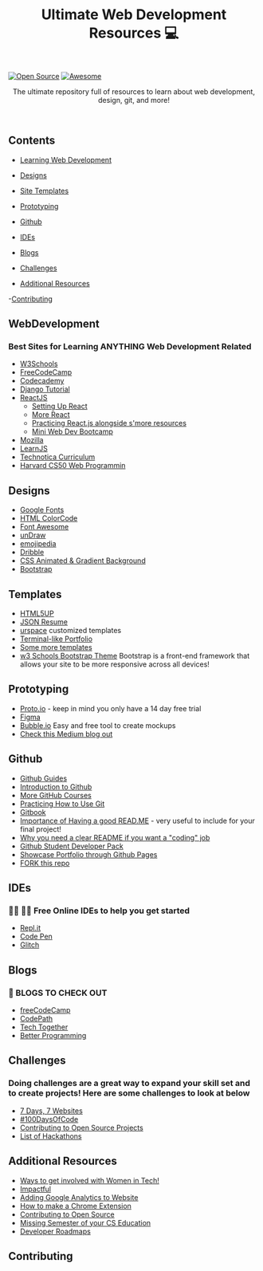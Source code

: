 <h1 align="center">Ultimate Web Development Resources 💻</h1></br>

[![Open Source](https://badges.frapsoft.com/os/v1/open-source.svg?v=103)](https://opensource.org/)
[![Awesome](https://cdn.rawgit.com/sindresorhus/awesome/d7305f38d29fed78fa85652e3a63e154dd8e8829/media/badge.svg)](https://github.com/sindresorhus/awesome) 

<p align="center">The ultimate repository full of resources to learn about web development, design, git, and more! 
 </p></br>
 
## Contents
- [Learning Web Development](#webdevelopment)

- [Designs](#designs)

- [Site Templates](#templates)

- [Prototyping](#prototyping)

- [Github](#github)

- [IDEs](#IDEs)

- [Blogs](#blogs)

- [Challenges](#Challenges)

- [Additional Resources](#additionalresources)

-[Contributing](#contributing)

## WebDevelopment
 ### Best Sites for Learning ANYTHING Web Development Related
 * [W3Schools](https://www.w3schools.com/)
 * [FreeCodeCamp](https://www.freecodecamp.org/)
 * [Codecademy](https://www.codecademy.com/catalog/subject/web-development)
 * [Django Tutorial](https://tutorial.djangogirls.org/en/)
 * [ReactJS](https://reactjs.org/tutorial/tutorial.html)
    * [Setting Up React](https://www.codecademy.com/articles/how-to-create-a-react-app)
    * [More React](https://reactjs.org/docs/create-a-new-react-app.html)
    * [Practicing React.js alongside s'more resources](https://github.com/hack4impact-uiuc/react-exercise)
    * [Mini Web Dev Bootcamp](https://www.notion.so/Curriculum-ca431096426b4fd1968ac49121ff2fdb)
 * [Mozilla](https://developer.mozilla.org/en-US/docs/Learn)
 * [LearnJS](https://github.com/CodeNerve/LearnJavaScript)
 * [Technotica Curriculum](https://github.com/Techtonica/curriculum)
 * [Harvard CS50 Web Programmin](https://cs50.harvard.edu/web/2020/)

 ## Designs
 * [Google Fonts](https://fonts.google.com/)
 * [HTML ColorCode](https://htmlcolorcodes.com/)
 * [Font Awesome](https://fontawesome.com/v4.7.0/icons/)
 * [unDraw](https://undraw.co/)
 * [emojipedia](https://emojipedia.org/)
 * [Dribble](https://dribbble.com/?fbclid=IwAR3c_YUBr-wLjHWvIQcARBeM7UG2ZYd02_I8U4zy2oUSUWkTtFIivoxqHxA)
 * [CSS Animated & Gradient Background](https://uigradients.com/#SandtoBlue)
 * [Bootstrap](https://getbootstrap.com/)

 ## Templates
 * [HTML5UP](https://html5up.net/)
 * [JSON Resume](https://jsonresume.org/getting-started/)
 * [urspace](https://urspace.io/) customized templates
 * [Terminal-like Portfolio](https://github.com/CodeNerve/CodeNerve.github.io)
 * [Some more templates](https://html.com/resources/free-html-templates/)
 * [w3 Schools Bootstrap Theme](https://www.w3schools.com/bootstrap4/bootstrap_templates.asp) Bootstrap is a front-end framework that allows your site to be more responsive across all devices!

 ## Prototyping
 * [Proto.io](https://proto.io/) - keep in mind you only have a 14 day free trial
 * [Figma](https://www.figma.com/blog/)
 * [Bubble.io](https://bubble.io/) Easy and free tool to create mockups
 * [Check this Medium blog out](https://medium.com/@denisz.design/the-9-best-go-to-prototyping-tools-for-designers-in-2019-296b341a51a2)

 ## Github
* [Github Guides](https://guides.github.com/activities/hello-world/)
* [Introduction to Github](https://lab.github.com/githubtraining/introduction-to-github)
* [More GitHub Courses](https://lab.github.com/)
* [Practicing How to Use Git](https://github.com/benthayer/git-gud)
* [Gitbook](https://www.gitbook.com/)
* [Importance of Having a good READ.ME](https://github.com/noffle/art-of-readme?fbclid=IwAR3sFPA8KV71i2YCESls4fCqIxvTzbB0eiJGEAiDMUgs1rfZ0Rv1YN0KsOY) - very useful to include for your final project!
* [Why you need a clear README if you want a "coding" job](https://www.reddit.com/r/cscareerquestions/comments/h17blk/always_write_a_clear_readme_if_you_want_to_find_a/) 
* [Github Student Developer Pack](https://education.github.com/pack)
* [Showcase Portfolio through Github Pages](https://github.dev/)
* [FORK this repo](https://github.com/dipakkr/A-to-Z-Resources-for-Students)

 ## IDEs
 ### 👩‍💻 👨‍💻 Free Online IDEs to help you get started
* [Repl.it](https://repl.it/)
* [Code Pen](https://codepen.io/)
* [Glitch](https://glitch.com/)

## Blogs
### 📰 BLOGS TO CHECK OUT 
* [freeCodeCamp](https://www.freecodecamp.org/news/)
* [CodePath](https://blog.codepath.org/)
* [Tech Together](https://medium.com/techtogether)
* [Better Programming](https://medium.com/better-programming)

## Challenges
### Doing challenges are a great way to expand your skill set and to create projects! Here are some challenges to look at below
* [7 Days, 7 Websites](https://www.freecodecamp.org/news/the-7days7websites-coding-challenge/)
* [#100DaysOfCode](https://www.100daysofcode.com/)
* [Contributing to Open Source Projects](https://github.com/freeCodeCamp/how-to-contribute-to-open-source)
* [List of Hackathons](https://mlh.io/seasons/na-2020/events)

## Additional Resources
* [Ways to get involved with Women in Tech!](https://github.com/nishapant/Women-in-Tech-Resources)
* [Impactful](https://weareimpactful.org/?fbclid=IwAR1w5zp9XhK1jcCj0DVCttMCtOMOZt7AAQaf6x3nZJvBU76MuwN2OROM7a4#home)
* [Adding Google Analytics to Website](https://www.pair.com/support/kb/how-to-google-analytics-to-an-html-website/)
* [How to make a Chrome Extension](https://developer.chrome.com/extensions/getstarted) 
* [Contributing to Open Source](https://opensource.guide/how-to-contribute/)
* [Missing Semester of your CS Education](https://missing.csail.mit.edu/)
* [Developer Roadmaps](https://roadmap.sh/guides)

## Contributing




